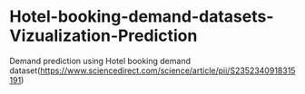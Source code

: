 # Hotel-booking-demand-datasets-Vizualization-Prediction
Demand prediction using Hotel booking demand dataset(https://www.sciencedirect.com/science/article/pii/S2352340918315191)
